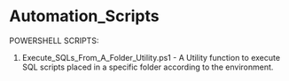 # Automation_Scripts

POWERSHELL SCRIPTS:

1. Execute_SQLs_From_A_Folder_Utility.ps1 - A Utility function to execute SQL scripts placed in a specific folder according to the environment.
